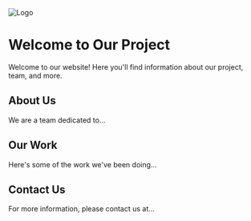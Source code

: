 

<link rel="stylesheet" href="style.css">

<img src="https://cdn.discordapp.com/attachments/1169378317095403631/1190227638548185178/Ted_Main_Logo_JPEG.jpg" alt="Logo" class="center-image">

# Welcome to Our Project

Welcome to our website! Here you'll find information about our project, team, and more.

## About Us

We are a team dedicated to...

## Our Work

Here's some of the work we've been doing...

## Contact Us

For more information, please contact us at...

<!-- Add more content as needed -->
